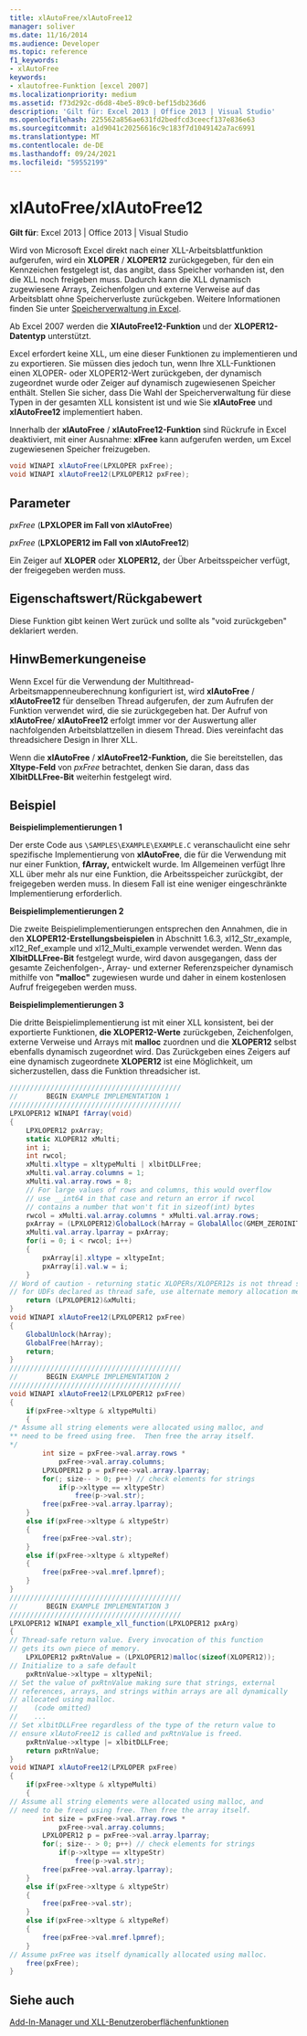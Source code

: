 ```yaml
---
title: xlAutoFree/xlAutoFree12
manager: soliver
ms.date: 11/16/2014
ms.audience: Developer
ms.topic: reference
f1_keywords:
- xlAutoFree
keywords:
- xlautofree-Funktion [excel 2007]
ms.localizationpriority: medium
ms.assetid: f73d292c-d6d8-4be5-89c0-bef15db236d6
description: 'Gilt für: Excel 2013 | Office 2013 | Visual Studio'
ms.openlocfilehash: 225562a856ae631fd2bedfcd3ceecf137e836e63
ms.sourcegitcommit: a1d9041c20256616c9c183f7d1049142a7ac6991
ms.translationtype: MT
ms.contentlocale: de-DE
ms.lasthandoff: 09/24/2021
ms.locfileid: "59552199"
---
```

# <a name="xlautofreexlautofree12"></a>xlAutoFree/xlAutoFree12

 **Gilt für**: Excel 2013 | Office 2013 | Visual Studio 
  
Wird von Microsoft Excel direkt nach einer XLL-Arbeitsblattfunktion aufgerufen, wird ein **XLOPER** /  **XLOPER12** zurückgegeben, für den ein Kennzeichen festgelegt ist, das angibt, dass Speicher vorhanden ist, den die XLL noch freigeben muss. Dadurch kann die XLL dynamisch zugewiesene Arrays, Zeichenfolgen und externe Verweise auf das Arbeitsblatt ohne Speicherverluste zurückgeben. Weitere Informationen finden Sie unter [Speicherverwaltung in Excel](memory-management-in-excel.md).
  
Ab Excel 2007 werden die **XlAutoFree12-Funktion** und der **XLOPER12-Datentyp** unterstützt. 
  
Excel erfordert keine XLL, um eine dieser Funktionen zu implementieren und zu exportieren. Sie müssen dies jedoch tun, wenn Ihre XLL-Funktionen einen XLOPER- oder XLOPER12-Wert zurückgeben, der dynamisch zugeordnet wurde oder Zeiger auf dynamisch zugewiesenen Speicher enthält. Stellen Sie sicher, dass Die Wahl der Speicherverwaltung für diese Typen in der gesamten XLL konsistent ist und wie Sie **xlAutoFree** und **xlAutoFree12** implementiert haben.
  
Innerhalb der **xlAutoFree** /  **xlAutoFree12-Funktion** sind Rückrufe in Excel deaktiviert, mit einer Ausnahme: **xlFree** kann aufgerufen werden, um Excel zugewiesenen Speicher freizugeben. 
  
```cs
void WINAPI xlAutoFree(LPXLOPER pxFree);
void WINAPI xlAutoFree12(LPXLOPER12 pxFree);
```

## <a name="parameters"></a>Parameter

 _pxFree_ (**LPXLOPER im Fall von xlAutoFree**)
  
 _pxFree_ (**LPXLOPER12 im Fall von xlAutoFree12**)
  
Ein Zeiger auf **XLOPER** oder **XLOPER12,** der Über Arbeitsspeicher verfügt, der freigegeben werden muss. 
  
## <a name="property-valuereturn-value"></a>Eigenschaftswert/Rückgabewert

Diese Funktion gibt keinen Wert zurück und sollte als "void zurückgeben" deklariert werden.
  
## <a name="remarks"></a>HinwBemerkungeneise

Wenn Excel für die Verwendung der Multithread-Arbeitsmappenneuberechnung konfiguriert ist, wird **xlAutoFree** /  **xlAutoFree12** für denselben Thread aufgerufen, der zum Aufrufen der Funktion verwendet wird, die sie zurückgegeben hat. Der Aufruf von **xlAutoFree**/ **xlAutoFree12** erfolgt immer vor der Auswertung aller nachfolgenden Arbeitsblattzellen in diesem Thread. Dies vereinfacht das threadsichere Design in Ihrer XLL. 
  
Wenn die **xlAutoFree** /  **xlAutoFree12-Funktion,** die Sie bereitstellen, das **Xltype-Feld** von _pxFree_ betrachtet, denken Sie daran, dass das **XlbitDLLFree-Bit** weiterhin festgelegt wird. 
  
## <a name="example"></a>Beispiel

 **Beispielimplementierungen 1**
  
Der erste Code aus  `\SAMPLES\EXAMPLE\EXAMPLE.C` veranschaulicht eine sehr spezifische Implementierung von **xlAutoFree**, die für die Verwendung mit nur einer Funktion, **fArray,** entwickelt wurde. Im Allgemeinen verfügt Ihre XLL über mehr als nur eine Funktion, die Arbeitsspeicher zurückgibt, der freigegeben werden muss. In diesem Fall ist eine weniger eingeschränkte Implementierung erforderlich. 
  
 **Beispielimplementierungen 2**
  
Die zweite Beispielimplementierungen entsprechen den Annahmen, die in den **XLOPER12-Erstellungsbeispielen** in Abschnitt 1.6.3, xl12_Str_example, xl12_Ref_example und xl12_Multi_example verwendet werden. Wenn das **XlbitDLLFree-Bit** festgelegt wurde, wird davon ausgegangen, dass der gesamte Zeichenfolgen-, Array- und externer Referenzspeicher dynamisch mithilfe von **"malloc"** zugewiesen wurde und daher in einem kostenlosen Aufruf freigegeben werden muss.
  
 **Beispielimplementierungen 3**
  
Die dritte Beispielimplementierung ist mit einer XLL konsistent, bei der exportierte Funktionen, **die XLOPER12-Werte** zurückgeben, Zeichenfolgen, externe Verweise und Arrays mit **malloc** zuordnen und die **XLOPER12** selbst ebenfalls dynamisch zugeordnet wird. Das Zurückgeben eines Zeigers auf eine dynamisch zugeordnete **XLOPER12** ist eine Möglichkeit, um sicherzustellen, dass die Funktion threadsicher ist. 
  
```cs
//////////////////////////////////////////
//       BEGIN EXAMPLE IMPLEMENTATION 1
//////////////////////////////////////////
LPXLOPER12 WINAPI fArray(void)
{
    LPXLOPER12 pxArray;
    static XLOPER12 xMulti;
    int i;
    int rwcol;
    xMulti.xltype = xltypeMulti | xlbitDLLFree;
    xMulti.val.array.columns = 1;
    xMulti.val.array.rows = 8;
    // For large values of rows and columns, this would overflow
    // use __int64 in that case and return an error if rwcol
    // contains a number that won't fit in sizeof(int) bytes
    rwcol = xMulti.val.array.columns * xMulti.val.array.rows; 
    pxArray = (LPXLOPER12)GlobalLock(hArray = GlobalAlloc(GMEM_ZEROINIT, rwcol * sizeof(XLOPER12)));
    xMulti.val.array.lparray = pxArray;
    for(i = 0; i < rwcol; i++) 
    {
        pxArray[i].xltype = xltypeInt;
        pxArray[i].val.w = i;
    }
// Word of caution - returning static XLOPERs/XLOPER12s is not thread safe
// for UDFs declared as thread safe, use alternate memory allocation mechanisms
    return (LPXLOPER12)&xMulti;
}
void WINAPI xlAutoFree12(LPXLOPER12 pxFree)
{
    GlobalUnlock(hArray);
    GlobalFree(hArray);
    return;
}
//////////////////////////////////////////
//       BEGIN EXAMPLE IMPLEMENTATION 2
//////////////////////////////////////////
void WINAPI xlAutoFree12(LPXLOPER12 pxFree)
{
    if(pxFree->xltype & xltypeMulti)
    {
/* Assume all string elements were allocated using malloc, and
** need to be freed using free.  Then free the array itself.
*/
        int size = pxFree->val.array.rows *
            pxFree->val.array.columns;
        LPXLOPER12 p = pxFree->val.array.lparray;
        for(; size-- > 0; p++) // check elements for strings
            if(p->xltype == xltypeStr)
                free(p->val.str);
        free(pxFree->val.array.lparray);
    }
    else if(pxFree->xltype & xltypeStr)
    {
        free(pxFree->val.str);
    }
    else if(pxFree->xltype & xltypeRef)
    {
        free(pxFree->val.mref.lpmref);
    }
}
//////////////////////////////////////////
//       BEGIN EXAMPLE IMPLEMENTATION 3
//////////////////////////////////////////
LPXLOPER12 WINAPI example_xll_function(LPXLOPER12 pxArg)
{
// Thread-safe return value. Every invocation of this function
// gets its own piece of memory.
    LPXLOPER12 pxRtnValue = (LPXLOPER12)malloc(sizeof(XLOPER12));
// Initialize to a safe default
    pxRtnValue->xltype = xltypeNil;
// Set the value of pxRtnValue making sure that strings, external
// references, arrays, and strings within arrays are all dynamically
// allocated using malloc.
//    (code omitted)
//    ...
// Set xlbitDLLFree regardless of the type of the return value to
// ensure xlAutoFree12 is called and pxRtnValue is freed.
    pxRtnValue->xltype |= xlbitDLLFree;
    return pxRtnValue;
}
void WINAPI xlAutoFree12(LPXLOPER pxFree)
{
    if(pxFree->xltype & xltypeMulti)
    {
// Assume all string elements were allocated using malloc, and
// need to be freed using free. Then free the array itself.
        int size = pxFree->val.array.rows *
            pxFree->val.array.columns;
        LPXLOPER12 p = pxFree->val.array.lparray;
        for(; size-- > 0; p++) // check elements for strings
            if(p->xltype == xltypeStr)
                free(p->val.str);
        free(pxFree->val.array.lparray);
    }
    else if(pxFree->xltype & xltypeStr)
    {
        free(pxFree->val.str);
    }
    else if(pxFree->xltype & xltypeRef)
    {
        free(pxFree->val.mref.lpmref);
    }
// Assume pxFree was itself dynamically allocated using malloc.
    free(pxFree);
}
```

## <a name="see-also"></a>Siehe auch



[Add-In-Manager und XLL-Benutzeroberflächenfunktionen](add-in-manager-and-xll-interface-functions.md)

